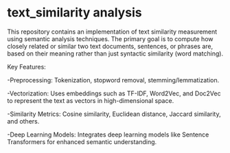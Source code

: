 # text_similarity analysis
This repository contains an implementation of text similarity measurement using semantic analysis techniques.
The primary goal is to compute how closely related or similar two text documents, sentences, or phrases are, based on their meaning rather than just syntactic similarity (word matching).

Key Features:

-Preprocessing: Tokenization, stopword removal, stemming/lemmatization.

-Vectorization: Uses embeddings such as TF-IDF, Word2Vec, and Doc2Vec to represent the text as vectors in high-dimensional space.

-Similarity Metrics: Cosine similarity, Euclidean distance, Jaccard similarity, and others.

-Deep Learning Models: Integrates deep learning models like Sentence Transformers for enhanced semantic understanding.
